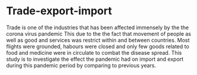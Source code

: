 # Trade-export-import
Trade is one of the industries that has been affected immensely by the the corona virus pandemic
This due to the the fact that movement of people as well as good and services was restrict within and between countries.
Most flights were grounded, habours were closed and only few goods related to food and medicine were in circulate to combat the disease spread.
This study is to investigate the effect the pandemic had on import and export during this pandemic period by comparing to previous years.
